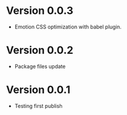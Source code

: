# Version 0.0.3
- Emotion CSS optimization with babel plugin.

# Version 0.0.2
- Package files update

# Version 0.0.1
- Testing first publish